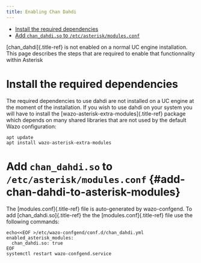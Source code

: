 ```yaml
---
title: Enabling Chan Dahdi
---
```


-   [Install the required
    dependencies](#install-the-required-dependencies)
-   [Add `chan_dahdi.so` to `/etc/asterisk/modules.conf`](#add-chan-dahdi-to-asterisk-modules)

[chan\_dahdi]{.title-ref} is not enabled on a normal UC engine
installation. This page describes the steps that are required to enable
that functionnality within Asterisk

Install the required dependencies
=================================

The required dependencies to use dahdi are not installed on a UC engine
at the moment of the installation. If you wish to use dahdi on your
system you will have to install the
[wazo-asterisk-extra-modules]{.title-ref} package which depends on many
shared libraries that are not used by the default Wazo configuration:

    apt update
    apt install wazo-asterisk-extra-modules

Add `chan_dahdi.so` to `/etc/asterisk/modules.conf` {#add-chan-dahdi-to-asterisk-modules}
===================================================

The [modules.conf]{.title-ref} file is auto-generated by wazo-confgend.
To add [chan\_dahdi.so]{.title-ref} the the [modules.conf]{.title-ref}
file use the following commands:

    echo<<EOF >/etc/wazo-confgend/conf.d/chan_dahdi.yml
    enabled_asterisk_modules:
      chan_dahdi.so: true
    EOF
    systemctl restart wazo-confgend.service
